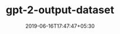 ---
title: "gpt-2-output-dataset"
date: 2019-06-16T17:47:47+05:30
type: "organisations"
org_name: "OpenAI"
repo_desc: "Dataset of GPT-2 outputs for research in detection, biases, and more"
repo_link: https://github.com/openai/gpt-2-output-dataset
---